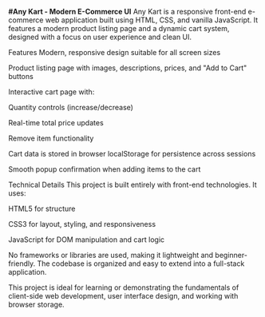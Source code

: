 **#Any Kart - Modern E-Commerce UI**
Any Kart is a responsive front-end e-commerce web application built using HTML, CSS, and vanilla JavaScript. It features a modern product listing page and a dynamic cart system, designed with a focus on user experience and clean UI.

Features
Modern, responsive design suitable for all screen sizes

Product listing page with images, descriptions, prices, and "Add to Cart" buttons

Interactive cart page with:

Quantity controls (increase/decrease)

Real-time total price updates

Remove item functionality

Cart data is stored in browser localStorage for persistence across sessions

Smooth popup confirmation when adding items to the cart

Technical Details
This project is built entirely with front-end technologies. It uses:

HTML5 for structure

CSS3 for layout, styling, and responsiveness

JavaScript for DOM manipulation and cart logic

No frameworks or libraries are used, making it lightweight and beginner-friendly. The codebase is organized and easy to extend into a full-stack application.

This project is ideal for learning or demonstrating the fundamentals of client-side web development, user interface design, and working with browser storage.
